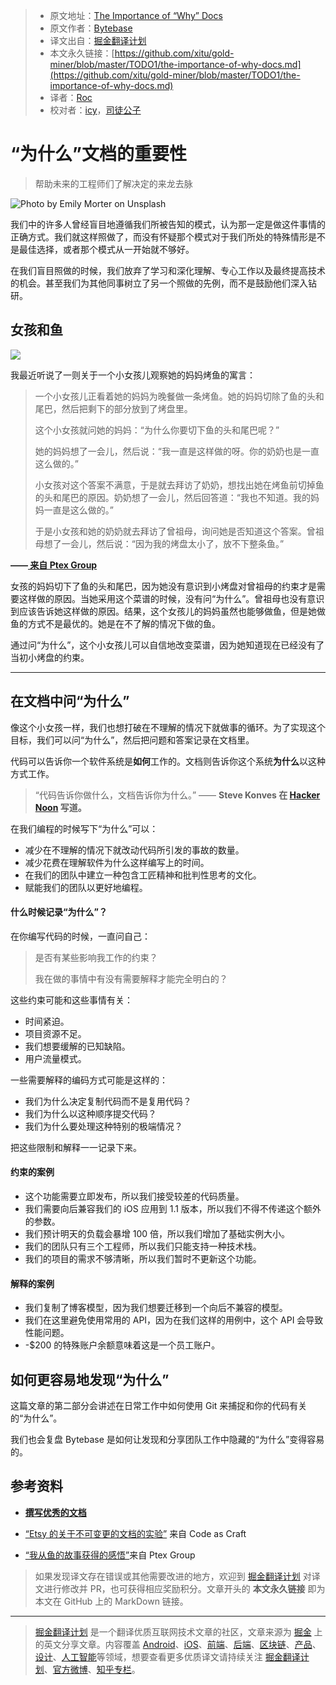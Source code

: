 > * 原文地址：[The Importance of “Why” Docs](https://medium.com/better-programming/the-importance-of-why-docs-c8ffba0ea520)
> * 原文作者：[Bytebase](https://medium.com/@bytebase)
> * 译文出自：[掘金翻译计划](https://github.com/xitu/gold-miner)
> * 本文永久链接：[https://github.com/xitu/gold-miner/blob/master/TODO1/the-importance-of-why-docs.md](https://github.com/xitu/gold-miner/blob/master/TODO1/the-importance-of-why-docs.md)
> * 译者：[Roc](https://github.com/QinRoc)
> * 校对者：[icy](https://github.com/Raoul1996)，[司徒公子](https://github.com/todaycoder001)

# “为什么”文档的重要性

> 帮助未来的工程师们了解决定的来龙去脉

![Photo by [Emily Morter](https://unsplash.com/@emilymorter?utm_source=unsplash&utm_medium=referral&utm_content=creditCopyText) on [Unsplash](https://unsplash.com/s/photos/why?utm_source=unsplash&utm_medium=referral&utm_content=creditCopyText)](https://cdn-images-1.medium.com/max/10368/1*2KhDOt8Dgcq17b-8rlMsig.jpeg)

我们中的许多人曾经盲目地遵循我们所被告知的模式，认为那一定是做这件事情的正确方式。我们就这样照做了，而没有怀疑那个模式对于我们所处的特殊情形是不是最佳选择，或者那个模式从一开始就不够好。

在我们盲目照做的时候，我们放弃了学习和深化理解、专心工作以及最终提高技术的机会。甚至我们为其他同事树立了另一个照做的先例，而不是鼓励他们深入钻研。

## 女孩和鱼

![](https://cdn-images-1.medium.com/max/10944/1*mvAQ0v229MXNdrTWSglD1w.jpeg)

我最近听说了一则关于一个小女孩儿观察她的妈妈烤鱼的寓言：

> 一个小女孩儿正看着她的妈妈为晚餐做一条烤鱼。她的妈妈切除了鱼的头和尾巴，然后把剩下的部分放到了烤盘里。
>
> 这个小女孩就问她的妈妈：“为什么你要切下鱼的头和尾巴呢？”
>
> 她的妈妈想了一会儿，然后说：“我一直是这样做的呀。你的奶奶也是一直这么做的。”
>
> 小女孩对这个答案不满意，于是就去拜访了奶奶，想找出她在烤鱼前切掉鱼的头和尾巴的原因。奶奶想了一会儿，然后回答道：“我也不知道。我的妈妈一直是这么做的。”
>
> 于是小女孩和她的奶奶就去拜访了曾祖母，询问她是否知道这个答案。曾祖母想了一会儿，然后说：“因为我的烤盘太小了，放不下整条鱼。”

**——[ 来自 Ptex Group](https://ptexgroup.com/learned-story-fish/)**

女孩的妈妈切下了鱼的头和尾巴，因为她没有意识到小烤盘对曾祖母的约束才是需要这样做的原因。当她采用这个菜谱的时候，没有问“为什么”。曾祖母也没有意识到应该告诉她这样做的原因。结果，这个女孩儿的妈妈虽然也能够做鱼，但是她做鱼的方式不是最优的。她是在不了解的情况下做的鱼。

通过问“为什么”，这个小女孩儿可以自信地改变菜谱，因为她知道现在已经没有了当初小烤盘的约束。

---

## 在文档中问“为什么”

像这个小女孩一样，我们也想打破在不理解的情况下就做事的循环。为了实现这个目标，我们可以问“为什么”，然后把问题和答案记录在文档里。

代码可以告诉你一个软件系统是**如何**工作的。文档则告诉你这个系统**为什么**以这种方式工作。

> “代码告诉你做什么，文档告诉你为什么。” —— **Steve Konves 在 [Hacker Noon](https://hackernoon.com/write-good-documentation-6caffb9082b4) 写道。**

在我们编程的时候写下“为什么”可以：

* 减少在不理解的情况下就改动代码所引发的事故的数量。
* 减少花费在理解软件为什么这样编写上的时间。
* 在我们的团队中建立一种包含工匠精神和批判性思考的文化。
* 赋能我们的团队以更好地编程。

#### 什么时候记录“为什么”？

在你编写代码的时候，一直问自己：

> 是否有某些影响我工作的约束？
>
> 我在做的事情中有没有需要解释才能完全明白的？

这些约束可能和这些事情有关：

* 时间紧迫。
* 项目资源不足。
* 我们想要缓解的已知缺陷。
* 用户流量模式。

一些需要解释的编码方式可能是这样的：

* 我们为什么决定复制代码而不是复用代码？
* 我们为什么以这种顺序提交代码？
* 我们为什么要处理这种特别的极端情况？

把这些限制和解释一一记录下来。

#### 约束的案例

* 这个功能需要立即发布，所以我们接受较差的代码质量。
* 我们需要向后兼容我们的 iOS 应用到 1.1 版本，所以我们不得不传递这个额外的参数。
* 我们预计明天的负载会暴增 100 倍，所以我们增加了基础实例大小。
* 我们的团队只有三个工程师，所以我们只能支持一种技术栈。
* 我们的项目的需求不够清晰，所以我们暂时不更新这个功能。

#### 解释的案例

* 我们复制了博客模型，因为我们想要迁移到一个向后不兼容的模型。
* 我们在这里避免使用常用的 API，因为在我们这样的用例中，这个 API 会导致性能问题。
* -$200 的特殊账户余额意味着这是一个员工账户。

## 如何更容易地发现“为什么”

这篇文章的第二部分会讲述在日常工作中如何使用 Git 来捕捉和你的代码有关的“为什么”。

我们也会复盘 Bytebase 是如何让发现和分享团队工作中隐藏的“为什么”变得容易的。

## 参考资料

* [**撰写优秀的文档**](https://hackernoon.com/write-good-documentation-6caffb9082b4)

* [“Etsy 的关于不可变更的文档的实验”](https://codeascraft.com/2018/10/10/etsys-experiment-with-immutable-documentation/) 来自 Code as Craft
* [“我从鱼的故事获得的感悟”](https://ptexgroup.com/learned-story-fish/)来自 Ptex Group

> 如果发现译文存在错误或其他需要改进的地方，欢迎到 [掘金翻译计划](https://github.com/xitu/gold-miner) 对译文进行修改并 PR，也可获得相应奖励积分。文章开头的 **本文永久链接** 即为本文在 GitHub 上的 MarkDown 链接。

---

> [掘金翻译计划](https://github.com/xitu/gold-miner) 是一个翻译优质互联网技术文章的社区，文章来源为 [掘金](https://juejin.im) 上的英文分享文章。内容覆盖 [Android](https://github.com/xitu/gold-miner#android)、[iOS](https://github.com/xitu/gold-miner#ios)、[前端](https://github.com/xitu/gold-miner#前端)、[后端](https://github.com/xitu/gold-miner#后端)、[区块链](https://github.com/xitu/gold-miner#区块链)、[产品](https://github.com/xitu/gold-miner#产品)、[设计](https://github.com/xitu/gold-miner#设计)、[人工智能](https://github.com/xitu/gold-miner#人工智能)等领域，想要查看更多优质译文请持续关注 [掘金翻译计划](https://github.com/xitu/gold-miner)、[官方微博](http://weibo.com/juejinfanyi)、[知乎专栏](https://zhuanlan.zhihu.com/juejinfanyi)。
